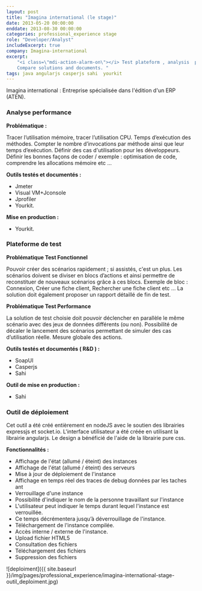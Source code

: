 ```yaml
---
layout: post
title: "Imagina international (le stage)"
date: 2013-05-20 00:00:00
enddate: 2013-08-30 00:00:00
categories: professional_experience stage
role: "Developer/Analyst"
includeExcerpt: true
company: Imagina-international
excerpt: 
    "<i class=\"mdi-action-alarm-on\"></i> Test plateform , analysis  performences and automatic deployment
    Compare solutions and documents. "
tags: java angularjs casperjs sahi  yourkit
---
```


Imagina international : Entreprise spécialisée dans l'édition d'un ERP (ATEN).

### Analyse performance

**Problématique :**

Tracer l’utilisation mémoire, tracer l’utilisation CPU. Temps d’exécution des méthodes. Compter le nombre d’invocations par méthode ainsi que leur temps d’exécution. 
Définir des cas d'utilisation pour les développeurs.
Définir les bonnes façons de coder / exemple : optimisation de code, comprendre les allocations mémoire  etc ...

**Outils testés et documentés :**

- Jmeter
- Visual VM+Jconsole
- Jprofiler
- Yourkit.

**Mise en production :**

- Yourkit.

### Plateforme de test

**Problématique Test Fonctionnel**
  
Pouvoir créer des scénarios rapidement ; si assistés, c'est un plus. Les scénarios doivent se diviser en blocs d’actions et ainsi permettre de reconstituer de nouveaux scénarios grâce à ces blocs. 
Exemple de bloc :  Connexion, Créer une fiche client, Rechercher une fiche client etc … 
La solution doit également proposer un rapport détaillé de fin de test.
  
**Problématique Test Performance**
  
La solution de test choisie doit pouvoir déclencher en parallèle le même scénario avec des jeux de données différents (ou non). 
Possibilité de décaler le lancement des scénarios permettant de simuler des cas d’utilisation réelle. Mesure globale des actions.
  
**Outils testés et documentés ( R&D ) :**
 
- SoapUI
- Casperjs 
- Sahi
 
**Outil de mise en production :**

- Sahi
  

### Outil de déploiement

Cet outil a été créé entièrement en nodeJS avec le soutien des librairies expressjs et socket.io.
L'interface utilisateur a été créée en utilisant la librairie angularjs. Le design a bénéficié de l'aide de la librairie pure css.
  
**Fonctionnalités :**

- Affichage de l'état (allumé / éteint) des instances
- Affichage de l'état (allumé / éteint) des serveurs
- Mise à jour de déploiement de l'instance 
- Affichage en temps réel des traces de debug données par les taches ant
- Verrouillage d'une instance
- Possibilité d'indiquer le nom de la personne travaillant sur l'instance
- L'utilisateur peut indiquer le temps durant lequel l'instance est verrouillée.
- Ce temps décrémentera jusqu’à déverrouillage de l'instance.
- Téléchargement de l'instance compilée.
- Accès interne / externe de l'instance.
- Upload fichier HTML5
- Consultation des fichiers
- Téléchargement des fichiers
- Suppression des fichiers

![deploiment]({{ site.baseurl }}/img/pages/professional_experience/imagina-international-stage-outil_deploiment.jpg)
